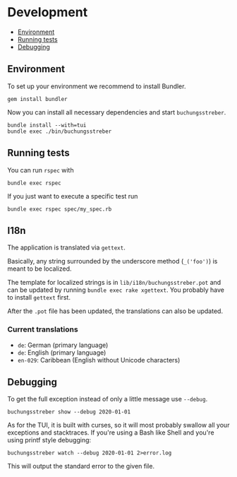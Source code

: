 # Development

* [Environment](#environment)
* [Running tests](#running-tests)
* [Debugging](#debugging)

## Environment

To set up your environment we recommend to install Bundler.
````
gem install bundler
````
Now you can install all necessary dependencies and start `buchungsstreber`.

````
bundle install --with=tui
bundle exec ./bin/buchungsstreber
````

## Running tests

You can run `rspec` with
````
bundle exec rspec
````
If you just want to execute a specific test run
````
bundle exec rspec spec/my_spec.rb
````

## I18n

The application is translated via `gettext`.

Basically, any string surrounded by the underscore method (`_('foo')`) is
meant to be localized.

The template for localized strings is in `lib/i18n/buchungsstreber.pot` and
can be updated by running `bundle exec rake xgettext`.  You probably have
to install `gettext` first.

After the `.pot` file has been updated, the translations can also be
updated.

### Current translations

* `de`: German (primary language)
* `de`: English (primary language)
* `en-029`: Caribbean (English without Unicode characters)

## Debugging

To get the full exception instead of only a little message use `--debug`.

```
buchungsstreber show --debug 2020-01-01
```

As for the TUI, it is built with curses, so it will most probably swallow
all your exceptions and stacktraces.
If you're using a Bash like Shell and you're using printf style debugging:

```
buchungsstreber watch --debug 2020-01-01 2>error.log
```

This will output the standard error to the given file.
